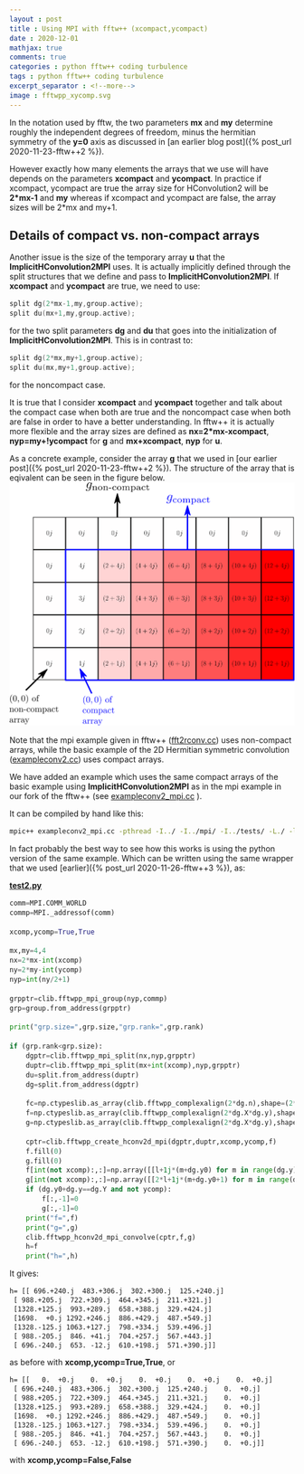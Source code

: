 ```yaml
---
layout : post
title : Using MPI with fftw++ (xcompact,ycompact)
date : 2020-12-01
mathjax: true
comments: true
categories : python fftw++ coding turbulence
tags : python fftw++ coding turbulence
excerpt_separator : <!--more-->
image : fftwpp_xycomp.svg
---
```


In the notation used by fftw, the two parameters **mx** and **my** determine roughly the independent degrees of freedom, minus the hermitian symmetry of the **y=0** axis as discussed in [an earlier blog post]({% post_url 2020-11-23-fftw++2 %}).

However exactly how many elements the arrays that we use will have depends on the parameters **xcompact** and **ycompact**. In practice if xcompact, ycompact are true the array size for HConvolution2 will be **2*mx-1** and **my** whereas if xcompact and ycompact are false, the array sizes will be 2*mx and my+1.

## Details of compact vs. non-compact arrays

Another issue is the size of the temporary array **u** that the **ImplicitHConvolution2MPI** uses. It is actually
implicitly defined through the split structures that we define and pass to **ImplicitHConvolution2MPI**. If **xcompact** and **ycompact** are true, we need to use:

```c
split dg(2*mx-1,my,group.active);
split du(mx+1,my,group.active);
```

for the two split parameters **dg** and **du** that goes into the initialization of **ImplicitHConvolution2MPI**. This is in contrast to:

```c
split dg(2*mx,my+1,group.active);
split du(mx,my+1,group.active);
```

for the noncompact case. 

It is true that I consider **xcompact** and **ycompact** together and talk about the compact case when both are true and the noncompact case when both are false in order to have a better understanding. In fftw++ it is actually more flexible and the array sizes are defined as **nx=2*mx-xcompact**, **nyp=my+!ycompact** for **g** and **mx+xcompact**, **nyp** for **u**.

As a concrete example, consider the array **g** that we used in [our earlier post]({% post_url 2020-11-23-fftw++2 %}). The structure of the array that is eqivalent can be seen in the figure below.
[![fftwpp_xycomp](/assets/images/fftwpp_xycomp.svg)](/assets/images/fftwpp_xycomp.svg)

Note that the mpi example given in fftw++ ([fft2rconv.cc](https://github.com/dealias/fftwpp/blob/master/mpi/examples/fft2rconv.cc)) uses non-compact arrays, while the basic example of the 2D Hermitian symmetric convolution ([exampleconv2.cc](https://github.com/dealias/fftwpp/blob/master/examples/exampleconv2.cc)) uses compact arrays.

We have added an example which uses the same compact arrays of the basic example using **ImplicitHConvolution2MPI** as in the mpi example in our fork of the fftw++ (see [exampleconv2_mpi.cc](https://github.com/gurcani/fftwpp/blob/master/libfftwpp/exampleconv2_mpi.cc) ).

It can be compiled by hand like this:
```sh
mpic++ exampleconv2_mpi.cc -pthread -I../ -I../mpi/ -I../tests/ -L./ -lfftwpp -lfftw3_omp -lfftw3 -lm
```

In fact probably the best way to see how this works is using the python version of the same example. Which can be written using the same wrapper that we used [earlier]({% post_url 2020-11-26-fftw++3 %}), as:

[**test2.py**](https://github.com/gurcani/fftwpp/blob/master/libfftwpp/test2.py)
```py
comm=MPI.COMM_WORLD
commp=MPI._addressof(comm)

xcomp,ycomp=True,True

mx,my=4,4
nx=2*mx-int(xcomp)
ny=2*my-int(ycomp)
nyp=int(ny/2+1)

grpptr=clib.fftwpp_mpi_group(nyp,commp)
grp=group.from_address(grpptr)

print("grp.size=",grp.size,"grp.rank=",grp.rank)

if (grp.rank<grp.size):
    dgptr=clib.fftwpp_mpi_split(nx,nyp,grpptr)
    duptr=clib.fftwpp_mpi_split(mx+int(xcomp),nyp,grpptr)
    du=split.from_address(duptr)
    dg=split.from_address(dgptr)
    
    fc=np.ctypeslib.as_array(clib.fftwpp_complexalign(2*dg.n),shape=(2*dg.n,)).view(dtype=complex)
    f=np.ctypeslib.as_array(clib.fftwpp_complexalign(2*dg.X*dg.y),shape=(2*dg.X*dg.y,)).view(dtype=complex).reshape((dg.X,dg.y))
    g=np.ctypeslib.as_array(clib.fftwpp_complexalign(2*dg.X*dg.y),shape=(2*dg.X*dg.y,)).view(dtype=complex).reshape((dg.X,dg.y))

    cptr=clib.fftwpp_create_hconv2d_mpi(dgptr,duptr,xcomp,ycomp,f)
    f.fill(0)
    g.fill(0)
    f[int(not xcomp):,:]=np.array([[l+1j*(m+dg.y0) for m in range(dg.y)] for l in range(dg.X-int(not xcomp)) ])
    g[int(not xcomp):,:]=np.array([[2*l+1j*(m+dg.y0+1) for m in range(dg.y)] for l in range(dg.X-int(not xcomp))])
    if (dg.y0+dg.y==dg.Y and not ycomp):
        f[:,-1]=0
        g[:,-1]=0
    print("f=",f)
    print("g=",g)
    clib.fftwpp_hconv2d_mpi_convolve(cptr,f,g)
    h=f
    print("h=",h)
```

It gives:

```
h= [[ 696.+240.j  483.+306.j  302.+300.j  125.+240.j]
 [ 988.+205.j  722.+309.j  464.+345.j  211.+321.j]
 [1328.+125.j  993.+289.j  658.+388.j  329.+424.j]
 [1698.  +0.j 1292.+246.j  886.+429.j  487.+549.j]
 [1328.-125.j 1063.+127.j  798.+334.j  539.+496.j]
 [ 988.-205.j  846. +41.j  704.+257.j  567.+443.j]
 [ 696.-240.j  653. -12.j  610.+198.j  571.+390.j]]
```

as before with **xcomp,ycomp=True,True**, or

```
h= [[   0.  +0.j    0.  +0.j    0.  +0.j    0.  +0.j    0.  +0.j]
 [ 696.+240.j  483.+306.j  302.+300.j  125.+240.j    0.  +0.j]
 [ 988.+205.j  722.+309.j  464.+345.j  211.+321.j    0.  +0.j]
 [1328.+125.j  993.+289.j  658.+388.j  329.+424.j    0.  +0.j]
 [1698.  +0.j 1292.+246.j  886.+429.j  487.+549.j    0.  +0.j]
 [1328.-125.j 1063.+127.j  798.+334.j  539.+496.j    0.  +0.j]
 [ 988.-205.j  846. +41.j  704.+257.j  567.+443.j    0.  +0.j]
 [ 696.-240.j  653. -12.j  610.+198.j  571.+390.j    0.  +0.j]]
```

with **xcomp,ycomp=False,False**